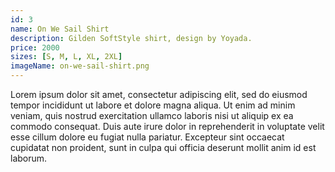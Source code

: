 ```yaml
---
id: 3
name: On We Sail Shirt
description: Gilden SoftStyle shirt, design by Yoyada.
price: 2000
sizes: [S, M, L, XL, 2XL]
imageName: on-we-sail-shirt.png
---
```


Lorem ipsum dolor sit amet, consectetur adipiscing elit, sed do eiusmod tempor incididunt ut labore et dolore magna aliqua. Ut enim ad minim veniam, quis nostrud exercitation ullamco laboris nisi ut aliquip ex ea commodo consequat. Duis aute irure dolor in reprehenderit in voluptate velit esse cillum dolore eu fugiat nulla pariatur. Excepteur sint occaecat cupidatat non proident, sunt in culpa qui officia deserunt mollit anim id est laborum.